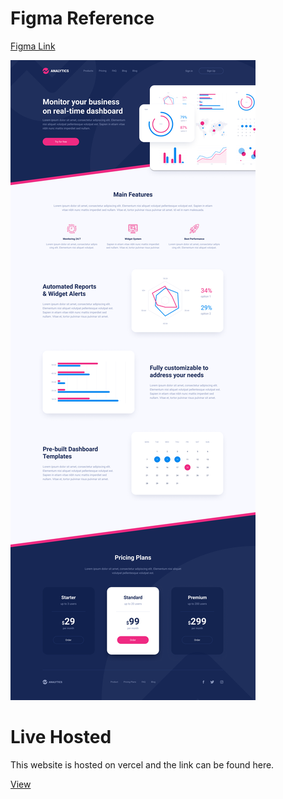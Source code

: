 # Figma Reference

[Figma Link](https://www.figma.com/file/K8RIvVtJKHdXIqjpAPe97y/Analytics-%E2%80%94-Landing-Page-Design?node-id=1%3A178)

![Figma.png](./screenshots/Landing%20Page.png)

# Live Hosted

This website is hosted on vercel and the link can be found here.

[View](analytics-landing.vercel.app)
